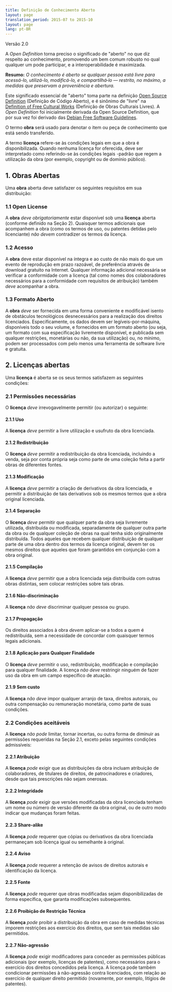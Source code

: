```yaml
---
title: Definição de Conhecimento Aberto
layout: page
translation_period: 2015-07 to 2015-10
layout: page
lang: pt-BR
---
```


Versão 2.0

A *Open Definition* torna preciso o significado de "aberto" no que diz respeito ao conhecimento, promovendo um bem comum robusto no qual qualquer um pode participar, e a interoperabilidade é maximizada.

**Resumo:** *O conhecimento é aberto se qualquer pessoa está livre para acessá-lo, utilizá-lo, modificá-lo, e compartilhá&#8209;lo — restrito, no máximo, a medidas que preservam a proveniência e abertura.*

Este significado essencial de "aberto" toma parte na definição [Open Source Definition](http://www.opensource.org/docs/osd) (Definição de Código Aberto), e é sinônimo de "livre" na [Definition of Free Cultural Works](http://freedomdefined.org) (Definição de Obras Culturais Livres). A *Open Definition* foi inicialmente derivada da Open Source Definition, que por sua vez foi derivado das [Debian Free Software Guidelines](http://www.debian.org/social_contract).

O termo **obra** será usado para denotar o item ou peça de conhecimento que está sendo transferido.

A termo **licença** refere-se às condições legais em que a obra é disponibilizada. Quando nenhuma licença for oferecida, deve ser interpretado como referindo-se às condições legais -padrão que regem a utilização da obra (por exemplo, copyright ou de domínio público).

## 1. Obras Abertas

Uma **obra** aberta deve satisfazer os seguintes requisitos em sua distribuição:

### 1.1 Open License

A **obra** _deve obrigatoriamente_ estar disponível sob uma **licença** aberta (conforme definido na Seção 2). 
Quaisquer termos adicionais que acompanhem a obra (como os termos de uso, ou patentes detidas pelo licenciante) *não devem*
contradizer os termos da licença.


### 1.2 Acesso

A **obra** deve estar disponível na íntegra e ao custo de não mais do que um evento de reprodução em prazo razoável, 
de preferência através de download gratuito na Internet. 
Qualquer informação adicional necessária se verificar a conformidade com a licença (tal como nomes dos 
colaboradores necessários para a conformidade com requisitos de atribuição) também *deve* acompanhar a obra.

### 1.3 Formato Aberto

A **obra** *deve* ser fornecida em uma forma conveniente e modificável isento de 
obstáculos tecnológicos desnecessários para a realização dos direitos licenciados. 
Especificamente, os dados devem ser legíveis-por-máquina, disponíveis todo o seu volume, 
e fornecidos em um formato aberto (ou seja, um formato com sua especificação livremente disponível, 
e publicada sem qualquer restrições, monetárias ou não, da sua utilização) ou, no mínimo, 
podem ser processados ​​com pelo menos uma ferramenta de software livre e gratuita.

## 2. Licenças abertas

Uma **licença** é aberta se os seus termos satisfazem as seguintes condições:

### 2.1 Permissões necessárias
O **licença** *deve* irrevogavelmente permitir (ou autorizar) o seguinte:

#### 2.1.1 Uso

A  **licença** *deve* permitir a livre utilização e usufruto da obra licenciada.

#### 2.1.2 Redistribuição
O **licença** *deve* permitir a redistribuição da obra licenciada, incluindo a venda, seja por conta própria seja como parte de uma coleção feita a partir obras de diferentes fontes.

#### 2.1.3 Modificação

A **licença** *deve* permitir a criação de derivativos da obra licenciada, e permitir a distribuição de tais derivativos sob os mesmos termos que a obra original licenciada.

#### 2.1.4 Separação

O **licença** *deve* permitir que qualquer parte da obra seja livremente utilizada, distribuída ou modificada, 
separadamente de qualquer outra parte da obra ou de qualquer coleção de obras na qual tenha sido originalmente distribuída. Todos aqueles que recebem qualquer distribuição de qualquer parte de uma obra dentro dos termos da licença original, devem ter os mesmos direitos que aqueles que foram garantidos em conjunção com a obra original.

#### 2.1.5 Compilação

A **licença** *deve* permitir que a obra licenciada seja distribuída com outras obras distintas, sem colocar restrições sobre tais obras.

#### 2.1.6 Não-discriminação 
A **licença** *não deve* discriminar qualquer pessoa ou grupo.

#### 2.1.7 Propagação

Os direitos associados à obra *devem* aplicar-se a todos a quem é redistribuída, sem a necessidade de concordar com quaisquer termos legais adicionais.

#### 2.1.8 Aplicação para Qualquer Finalidade

O **licença** *deve* permitir o uso, redistribuição, modificação e compilação para qualquer finalidade. A licença *não deve* restringir ninguém de fazer uso da obra em um campo específico de atuação.

#### 2.1.9 Sem custo

A **licença** *não deve* impor qualquer arranjo de taxa, direitos autorais, ou outra compensação ou remuneração monetária, como parte de suas condições.

### 2.2 Condições aceitáveis

A **licença** *não pode* limitar, tornar incertas, ou outra forma de diminuir as permissões
requeridas na Seção 2.1, exceto pelas seguintes condições admissíveis:

#### 2.2.1 Atribuição

A **licença** *pode* exigir que as distribuições da obra incluam atribuição de colaboradores, de titulares de direitos, de patrocinadores e criadores, desde que tais prescrições não sejam onerosas.

#### 2.2.2 Integridade

A **licença** *pode* exigir que versões modificadas da obra licenciada tenham um nome ou número de versão diferente da obra original, ou de outro modo indicar que mudanças foram feitas.

#### 2.2.3 Share-alike

A **licença** *pode* requerer que cópias ou derivativos da obra licenciada permaneçam sob licença igual ou semelhante à original.

#### 2.2.4 Aviso

A **licença** *pode* requerer a retenção de avisos de direitos autorais e identificação da licença.

#### 2.2.5 Fonte

A **licença** *pode* requerer que obras modificadas sejam disponibilizadas de forma específica, que garanta modificações subsequentes.

#### 2.2.6 Proibição de Restrição Técnica 

A **licença** *pode*  proibir a distribuição da obra em caso de medidas técnicas imporem restrições aos exercício dos direitos, que sem tais medidas são permitidos.

#### 2.2.7 Não-agressão
A **licença** *pode* exigir modificadores para conceder as permissões públicas adicionais  (por exemplo, licenças de patentes), como necessários para o exercício dos direitos concedidos pela licença. A licença pode também condicionar permissões  à não-agressão contra licenciados, com relação ao exercício de qualquer direito permitido (novamente, por exemplo, litígios de patentes).
